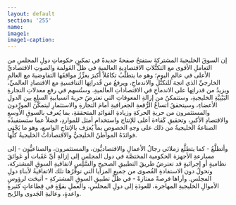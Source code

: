 ```yaml
---
layout: default
section: '255'
name:
image1: 
image1-caption: 
---
```

إن السوقَ الخليجيةَ المشتركةَ ستفتحُ صفحةً جديدةً في تمكينِ حكوماتِ دولِ المجلسِ من التعاملِ الأقوى مع التكتُّلاتِ الاقتصاديةِ العالميةِ في ظلِّ العَولمة والصوتِ الاقتصاديِّ الأعلى في عالمِ اليومِ؛ وهو ما يتطلَّبُ تكامُلاً أكبرَ يعزِّزُ مواقفَها التفاوضيةَ مع العالمِ الخارجيِّ الذي اتجهَ للتكتُّلِ والاندماجِ، ويرفعُ من قُدراتِها التنافسيةِ مع الاقتصادِ العالميِّ، ويزيدُ من قدراتِها على الاندماجِ في الاقتصاداتِ العالميةِ. وستُسهم في رفعِ معدلاتِ التجارةِ البَيْنِيَّةِ الخليجيةِ، وستتمكنُ من إزالةِ المعوقاتِ التي تعترضُ حريةَ انسيابيةِ السلعِ بين الدولِ الأعضاءِ، وسيتحققُ اتساعُ الرُّقعةِ الجغرافيةِ أمامَ التجارةِ والاستثمارِ ليتمكَّنَ المورِّدون والمستثمرون من حريةِ الحركةِ وزيادةِ الفوائدِ المتحققةِ، بما يُعرف بالسوقِ الأوسعِ والاقتصادِ الأكبرِ، وتحقيقِ كَفاءة أعلى للإنتاج واستخدامٍ أمثل للمواردِ، فضلاً عما ستستفيدُه الصناعةُ الخليجيةُ من ذلك على وجهِ الخصوصِ بما يُعرَف بالإنتاجِ الواسعِ، وهو ما يَجْني فوائدَهُ المواطنُ الخليجيُّ والاقتصاداتُ الخليجيةُ كلُّها.

وأتطلَّعُ - كما يتطلَّع زملائي رجالُ الأعمالِ والاقتصاديُّون، والمستثمرون، والصناعيُّون - إلى مسارعةِ الأجهزة الحكومية المختصَّة في دول المجلسِ إلى إزالةِ أيِّ عَقَبات أو عَوائقَ نظاميةٍ أو إجرائيةٍ قد تعترضُ طريقَ التطبيقِ الصحيحِ والسَّلِسِ لاتفاقيةِ السوقِ المشتركة، وتحولُ دون الاستفادةِ القُصوى من جميعِ المزايا التي توفِّرُها تلك الاتفاقيةُ لأبناءِ دولِ المجلس. وأراها فرصةً ممتازةً - في ظلِّ تطبيقِ السوقِ المشتركةِ - أتيحَت لرؤوسِ الأموالِ الخليجيةِ المهاجرة، للعودَةِ إلى دولِ المجلسِ، والعملِ بقوَّةٍ في قِطاعاتٍ كثيرةٍ واعدةٍ، وعاليةِ الجَدوى والرِّبح.
